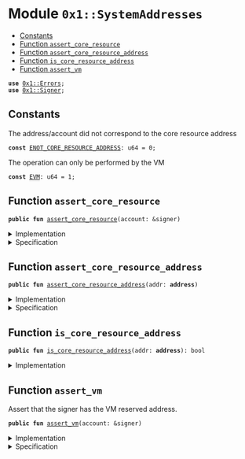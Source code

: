 
<a name="0x1_SystemAddresses"></a>

# Module `0x1::SystemAddresses`



-  [Constants](#@Constants_0)
-  [Function `assert_core_resource`](#0x1_SystemAddresses_assert_core_resource)
-  [Function `assert_core_resource_address`](#0x1_SystemAddresses_assert_core_resource_address)
-  [Function `is_core_resource_address`](#0x1_SystemAddresses_is_core_resource_address)
-  [Function `assert_vm`](#0x1_SystemAddresses_assert_vm)


<pre><code><b>use</b> <a href="../../../../../../../experimental/releases/artifacts/current/build/MoveStdlib/docs/Errors.md#0x1_Errors">0x1::Errors</a>;
<b>use</b> <a href="../../../../../../../experimental/releases/artifacts/current/build/MoveStdlib/docs/Signer.md#0x1_Signer">0x1::Signer</a>;
</code></pre>



<a name="@Constants_0"></a>

## Constants


<a name="0x1_SystemAddresses_ENOT_CORE_RESOURCE_ADDRESS"></a>

The address/account did not correspond to the core resource address


<pre><code><b>const</b> <a href="SystemAddresses.md#0x1_SystemAddresses_ENOT_CORE_RESOURCE_ADDRESS">ENOT_CORE_RESOURCE_ADDRESS</a>: u64 = 0;
</code></pre>



<a name="0x1_SystemAddresses_EVM"></a>

The operation can only be performed by the VM


<pre><code><b>const</b> <a href="SystemAddresses.md#0x1_SystemAddresses_EVM">EVM</a>: u64 = 1;
</code></pre>



<a name="0x1_SystemAddresses_assert_core_resource"></a>

## Function `assert_core_resource`



<pre><code><b>public</b> <b>fun</b> <a href="SystemAddresses.md#0x1_SystemAddresses_assert_core_resource">assert_core_resource</a>(account: &signer)
</code></pre>



<details>
<summary>Implementation</summary>


<pre><code><b>public</b> <b>fun</b> <a href="SystemAddresses.md#0x1_SystemAddresses_assert_core_resource">assert_core_resource</a>(account: &signer) {
    <a href="SystemAddresses.md#0x1_SystemAddresses_assert_core_resource_address">assert_core_resource_address</a>(<a href="../../../../../../../experimental/releases/artifacts/current/build/MoveStdlib/docs/Signer.md#0x1_Signer_address_of">Signer::address_of</a>(account))
}
</code></pre>



</details>

<details>
<summary>Specification</summary>



<pre><code><b>pragma</b> opaque;
<b>include</b> <a href="SystemAddresses.md#0x1_SystemAddresses_AbortsIfNotCoreResource">AbortsIfNotCoreResource</a> {addr: <a href="../../../../../../../experimental/releases/artifacts/current/build/MoveStdlib/docs/Signer.md#0x1_Signer_address_of">Signer::address_of</a>(account) };
</code></pre>



</details>

<a name="0x1_SystemAddresses_assert_core_resource_address"></a>

## Function `assert_core_resource_address`



<pre><code><b>public</b> <b>fun</b> <a href="SystemAddresses.md#0x1_SystemAddresses_assert_core_resource_address">assert_core_resource_address</a>(addr: <b>address</b>)
</code></pre>



<details>
<summary>Implementation</summary>


<pre><code><b>public</b> <b>fun</b> <a href="SystemAddresses.md#0x1_SystemAddresses_assert_core_resource_address">assert_core_resource_address</a>(addr: <b>address</b>) {
    <b>assert</b>!(<a href="SystemAddresses.md#0x1_SystemAddresses_is_core_resource_address">is_core_resource_address</a>(addr), <a href="../../../../../../../experimental/releases/artifacts/current/build/MoveStdlib/docs/Errors.md#0x1_Errors_requires_address">Errors::requires_address</a>(<a href="SystemAddresses.md#0x1_SystemAddresses_ENOT_CORE_RESOURCE_ADDRESS">ENOT_CORE_RESOURCE_ADDRESS</a>))
}
</code></pre>



</details>

<details>
<summary>Specification</summary>



<pre><code><b>pragma</b> opaque;
<b>include</b> <a href="SystemAddresses.md#0x1_SystemAddresses_AbortsIfNotCoreResource">AbortsIfNotCoreResource</a>;
</code></pre>


Specifies that a function aborts if the account does not have the Diem root address.


<a name="0x1_SystemAddresses_AbortsIfNotCoreResource"></a>


<pre><code><b>schema</b> <a href="SystemAddresses.md#0x1_SystemAddresses_AbortsIfNotCoreResource">AbortsIfNotCoreResource</a> {
    addr: <b>address</b>;
    <b>aborts_if</b> addr != @CoreResources <b>with</b> Errors::REQUIRES_ADDRESS;
}
</code></pre>



</details>

<a name="0x1_SystemAddresses_is_core_resource_address"></a>

## Function `is_core_resource_address`



<pre><code><b>public</b> <b>fun</b> <a href="SystemAddresses.md#0x1_SystemAddresses_is_core_resource_address">is_core_resource_address</a>(addr: <b>address</b>): bool
</code></pre>



<details>
<summary>Implementation</summary>


<pre><code><b>public</b> <b>fun</b> <a href="SystemAddresses.md#0x1_SystemAddresses_is_core_resource_address">is_core_resource_address</a>(addr: <b>address</b>): bool {
    addr == @CoreResources
}
</code></pre>



</details>

<a name="0x1_SystemAddresses_assert_vm"></a>

## Function `assert_vm`

Assert that the signer has the VM reserved address.


<pre><code><b>public</b> <b>fun</b> <a href="SystemAddresses.md#0x1_SystemAddresses_assert_vm">assert_vm</a>(account: &signer)
</code></pre>



<details>
<summary>Implementation</summary>


<pre><code><b>public</b> <b>fun</b> <a href="SystemAddresses.md#0x1_SystemAddresses_assert_vm">assert_vm</a>(account: &signer) {
    <b>assert</b>!(<a href="../../../../../../../experimental/releases/artifacts/current/build/MoveStdlib/docs/Signer.md#0x1_Signer_address_of">Signer::address_of</a>(account) == @VMReserved, <a href="../../../../../../../experimental/releases/artifacts/current/build/MoveStdlib/docs/Errors.md#0x1_Errors_requires_address">Errors::requires_address</a>(<a href="SystemAddresses.md#0x1_SystemAddresses_EVM">EVM</a>))
}
</code></pre>



</details>

<details>
<summary>Specification</summary>



<pre><code><b>pragma</b> opaque;
<b>include</b> <a href="SystemAddresses.md#0x1_SystemAddresses_AbortsIfNotVM">AbortsIfNotVM</a>;
</code></pre>


Specifies that a function aborts if the account does not have the VM reserved address.


<a name="0x1_SystemAddresses_AbortsIfNotVM"></a>


<pre><code><b>schema</b> <a href="SystemAddresses.md#0x1_SystemAddresses_AbortsIfNotVM">AbortsIfNotVM</a> {
    account: signer;
    <b>aborts_if</b> <a href="../../../../../../../experimental/releases/artifacts/current/build/MoveStdlib/docs/Signer.md#0x1_Signer_address_of">Signer::address_of</a>(account) != @VMReserved <b>with</b> Errors::REQUIRES_ADDRESS;
}
</code></pre>



</details>


[//]: # ("File containing references which can be used from documentation")
[ACCESS_CONTROL]: https://github.com/diem/dip/blob/main/dips/dip-2.md
[ROLE]: https://github.com/diem/dip/blob/main/dips/dip-2.md#roles
[PERMISSION]: https://github.com/diem/dip/blob/main/dips/dip-2.md#permissions
